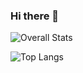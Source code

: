 ### Hi there 👋

<!--
**marizvi/marizvi** is a ✨ _special_ ✨ repository because its `README.md` (this file) appears on your GitHub profile.

Here are some ideas to get you started:

- 🔭 I’m currently working on ...
- 🌱 I’m currently learning ...
- 👯 I’m looking to collaborate on ...
- 🤔 I’m looking for help with ...
- 💬 Ask me about ...
- 📫 How to reach me: ...
- 😄 Pronouns: ...
- ⚡ Fun fact: ...
-->
![Overall Stats](https://github-readme-stats.vercel.app/api?username=marizvi&count_private=true&show_icons=true&hide=contribs&theme=merko)


![Top Langs](https://github-readme-stats.vercel.app/api/top-langs/?username=marizvi&layout=compact&hide=html)
